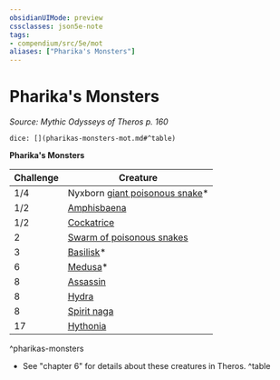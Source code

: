 ```yaml
---
obsidianUIMode: preview
cssclasses: json5e-note
tags:
- compendium/src/5e/mot
aliases: ["Pharika's Monsters"]
---
```

# Pharika's Monsters
*Source: Mythic Odysseys of Theros p. 160* 

`dice: [](pharikas-monsters-mot.md#^table)`

**Pharika's Monsters**

| Challenge | Creature |
|-----------|----------|
| 1/4 | Nyxborn [giant poisonous snake](compendium/bestiary/beast/giant-poisonous-snake.md)* |
| 1/2 | [Amphisbaena](compendium/bestiary/monstrosity/amphisbaena-gos.md) |
| 1/2 | [Cockatrice](compendium/bestiary/monstrosity/cockatrice.md) |
| 2 | [Swarm of poisonous snakes](compendium/bestiary/beast/swarm-of-poisonous-snakes.md) |
| 3 | [Basilisk](compendium/bestiary/monstrosity/basilisk.md)* |
| 6 | [Medusa](compendium/bestiary/monstrosity/medusa.md)* |
| 8 | [Assassin](compendium/bestiary/humanoid/assassin.md) |
| 8 | [Hydra](compendium/bestiary/monstrosity/hydra.md) |
| 8 | [Spirit naga](compendium/bestiary/monstrosity/spirit-naga.md) |
| 17 | [Hythonia](compendium/bestiary/npc/hythonia-mot.md) |
^pharikas-monsters

* See "chapter 6" for details about these creatures in Theros.
^table